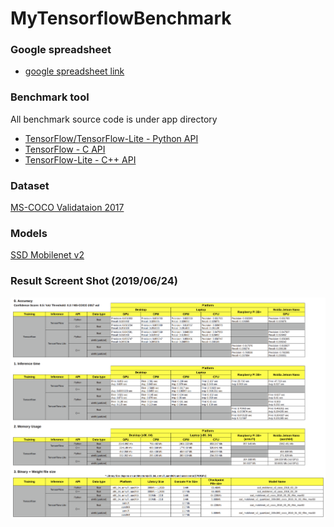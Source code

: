 # MyTensorflowBenchmark
 
### Google spreadsheet
 - [google spreadsheet link](https://docs.google.com/spreadsheets/d/1c6aFzBUg2X9_EmMgAaPeV_Yn6-wrXbCGIaexmatnhi0/edit?usp=sharing)

### Benchmark tool
All benchmark source code is under app directory
 - [TensorFlow/TensorFlow-Lite - Python API](app/python) 
 - [TensorFlow - C API](app/cc/src#tensorflow-c-api)
 - [TensorFlow-Lite - C++ API](app/cc/src#tensorflow-lite-aarch64armv7l-c-benchmark-tool)

### Dataset 
[MS-COCO Validataion 2017](dataset)


### Models
[SSD Mobilenet v2](models)

### Result Screent Shot (2019/06/24)
<img src="img/Screenshot from 2019-06-21 15-12-11.png">

